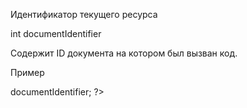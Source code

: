 Идентификатор текущего ресурса

int documentIdentifier

Содержит ID документа на котором был вызван код.

Пример

<?php  echo "ID ресурса: " . $modx->documentIdentifier;  ?>